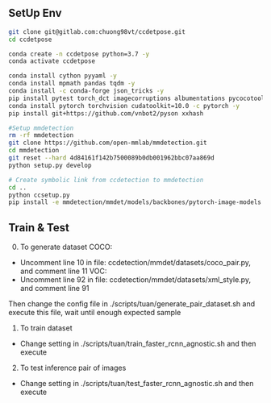 ## SetUp Env
```bash
git clone git@gitlab.com:chuong98vt/ccdetpose.git
cd ccdetpose

conda create -n ccdetpose python=3.7 -y
conda activate ccdetpose

conda install cython pyyaml -y
conda install mpmath pandas tqdm -y
conda install -c conda-forge json_tricks -y
pip install pytest torch_dct imagecorruptions albumentations pycocotools
conda install pytorch torchvision cudatoolkit=10.0 -c pytorch -y
pip install git+https://github.com/vnbot2/pyson xxhash

#Setup mmdetection
rm -rf mmdetection
git clone https://github.com/open-mmlab/mmdetection.git
cd mmdetection
git reset --hard 4d84161f142b7500089b0db001962bbc07aa869d
python setup.py develop

# Create symbolic link from ccdetection to mmdetection
cd ..
python ccsetup.py
pip install -e mmdetection/mmdet/models/backbones/pytorch-image-models
```

## Train & Test
0. To generate dataset
COCO:
- Uncomment line 10 in file: ccdetection/mmdet/datasets/coco_pair.py, and comment line 11 
VOC:
- Uncomment line 92 in file: ccdetection/mmdet/datasets/xml_style.py, and comment line 91

Then change the config file in ./scripts/tuan/generate_pair_dataset.sh and execute this file, wait until enough expected sample

1. To train dataset
- Change setting in ./scripts/tuan/train_faster_rcnn_agnostic.sh and then execute

2. To test inference pair of images
- Change setting in ./scripts/tuan/test_faster_rcnn_agnostic.sh and then execute
 